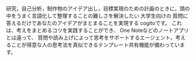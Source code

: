 研究，自己分析，制作物のアイデア出し，目標実現のための計画のときに，頭の中をうまく言語化して整理することの難しさを解決したい
大学生向けの
質問に答えるだけであなたのアイデアがまとまることを実現する
cogitoです。
これは、考えをまとめるコツを実践することができ、
One Noteなどのノートアプリとは違って、
質問や読み上げによって思考をサポートするエージェント，考えることが得意な人の思考法を真似できるテンプレート共有機能が備わっています。
